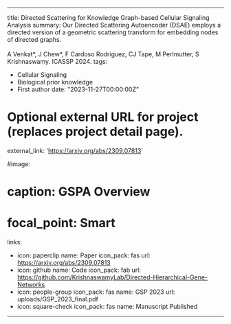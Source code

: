 
---
title: Directed Scattering for Knowledge Graph-based Cellular Signaling Analysis
summary: Our Directed Scattering Autoencoder (DSAE) employs a directed version of a geometric scattering transform for embedding nodes of directed graphs.<br /><br />A Venkat*, J Chew*, F Cardoso Rodriguez, CJ Tape, M Perlmutter, S Krishnaswamy. ICASSP 2024.
tags:
  - Cellular Signaling
  - Biological prior knowledge
  - First author
date: "2023-11-27T00:00:00Z"

# Optional external URL for project (replaces project detail page).
external_link: 'https://arxiv.org/abs/2309.07813'

#image:
#  caption: GSPA Overview
#  focal_point: Smart
links:
  - icon: paperclip
    name: Paper
    icon_pack: fas
    url: https://arxiv.org/abs/2309.07813
  - icon: github
    name: Code
    icon_pack: fab
    url: https://github.com/KrishnaswamyLab/Directed-Hierarchical-Gene-Networks
  - icon: people-group
    icon_pack: fas
    name: GSP 2023
    url: uploads/GSP_2023_final.pdf
  - icon: square-check
    icon_pack: fas
    name: Manuscript Published
---
